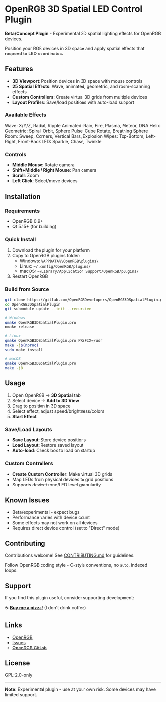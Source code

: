 # OpenRGB 3D Spatial LED Control Plugin

**Beta/Concept Plugin** - Experimental 3D spatial lighting effects for OpenRGB devices.

Position your RGB devices in 3D space and apply spatial effects that respond to LED coordinates.

## Features

- **3D Viewport**: Position devices in 3D space with mouse controls
- **25 Spatial Effects**: Wave, animated, geometric, and room-scanning effects
- **Custom Controllers**: Create virtual 3D grids from multiple devices
- **Layout Profiles**: Save/load positions with auto-load support

### Available Effects

Wave: X/Y/Z, Radial, Ripple
Animated: Rain, Fire, Plasma, Meteor, DNA Helix
Geometric: Spiral, Orbit, Sphere Pulse, Cube Rotate, Breathing Sphere
Room: Sweep, Corners, Vertical Bars, Explosion
Wipes: Top-Bottom, Left-Right, Front-Back
LED: Sparkle, Chase, Twinkle

### Controls

- **Middle Mouse**: Rotate camera
- **Shift+Middle / Right Mouse**: Pan camera
- **Scroll**: Zoom
- **Left Click**: Select/move devices

## Installation

### Requirements
- OpenRGB 0.9+
- Qt 5.15+ (for building)

### Quick Install

1. Download the plugin for your platform
2. Copy to OpenRGB plugins folder:
   - Windows: `%APPDATA%\OpenRGB\plugins\`
   - Linux: `~/.config/OpenRGB/plugins/`
   - macOS: `~/Library/Application Support/OpenRGB/plugins/`
3. Restart OpenRGB

### Build from Source

```bash
git clone https://gitlab.com/OpenRGBDevelopers/OpenRGB3DSpatialPlugin.git
cd OpenRGB3DSpatialPlugin
git submodule update --init --recursive

# Windows
qmake OpenRGB3DSpatialPlugin.pro
nmake release

# Linux
qmake OpenRGB3DSpatialPlugin.pro PREFIX=/usr
make -j$(nproc)
sudo make install

# macOS
qmake OpenRGB3DSpatialPlugin.pro
make -j8
```

## Usage

1. Open OpenRGB → **3D Spatial** tab
2. Select device → **Add to 3D View**
3. Drag to position in 3D space
4. Select effect, adjust speed/brightness/colors
5. **Start Effect**

### Save/Load Layouts

- **Save Layout**: Store device positions
- **Load Layout**: Restore saved layout
- **Auto-load**: Check box to load on startup

### Custom Controllers

- **Create Custom Controller**: Make virtual 3D grids
- Map LEDs from physical devices to grid positions
- Supports device/zone/LED level granularity

## Known Issues

- Beta/experimental - expect bugs
- Performance varies with device count
- Some effects may not work on all devices
- Requires direct device control (set to "Direct" mode)

## Contributing

Contributions welcome! See [CONTRIBUTING.md](CONTRIBUTING.md) for guidelines.

Follow OpenRGB coding style - C-style conventions, no `auto`, indexed loops.

## Support

If you find this plugin useful, consider supporting development:

☕ **[Buy me a pizza!](https://buymeacoffee.com/Wolfieee)** (I don't drink coffee)

## Links

- [OpenRGB](https://openrgb.org)
- [Issues](https://gitlab.com/OpenRGBDevelopers/OpenRGB3DSpatialPlugin/-/issues)
- [OpenRGB GitLab](https://gitlab.com/CalcProgrammer1/OpenRGB)

## License

GPL-2.0-only

---

**Note**: Experimental plugin - use at your own risk. Some devices may have limited support.